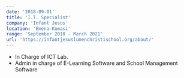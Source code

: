 ```yaml
---
date: '2018-09-01'
title: 'I.T. Specialist'
company: 'Infant Jesus'
location: 'Emena-Kumasi'
range: 'September 2018 - March 2021'
url: 'https://infantjesuslumenchristischool.org/about/'
---
```


- In Charge of ICT Lab.
- Admin in charge of E-Learning Software and School Management Software
